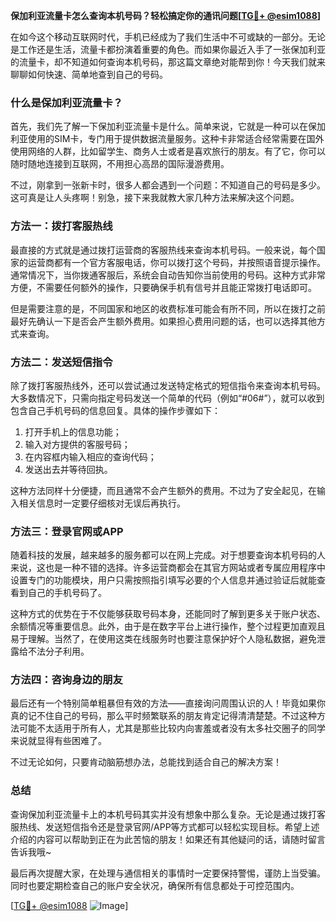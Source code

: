 **保加利亚流量卡怎么查询本机号码？轻松搞定你的通讯问题[[TG💪+ @esim1088](https://t.me/s/esim1088)]**

在如今这个移动互联网时代，手机已经成为了我们生活中不可或缺的一部分。无论是工作还是生活，流量卡都扮演着重要的角色。而如果你最近入手了一张保加利亚的流量卡，却不知道如何查询本机号码，那这篇文章绝对能帮到你！今天我们就来聊聊如何快速、简单地查到自己的号码。

### 什么是保加利亚流量卡？

首先，我们先了解一下保加利亚流量卡是什么。简单来说，它就是一种可以在保加利亚使用的SIM卡，专门用于提供数据流量服务。这种卡非常适合经常需要在国外使用网络的人群，比如留学生、商务人士或者是喜欢旅行的朋友。有了它，你可以随时随地连接到互联网，不用担心高昂的国际漫游费用。

不过，刚拿到一张新卡时，很多人都会遇到一个问题：不知道自己的号码是多少。这可真是让人头疼啊！别急，接下来我就教大家几种方法来解决这个问题。

### 方法一：拨打客服热线

最直接的方式就是通过拨打运营商的客服热线来查询本机号码。一般来说，每个国家的运营商都有一个官方客服电话，你可以拨打这个号码，并按照语音提示操作。通常情况下，当你拨通客服后，系统会自动告知你当前使用的号码。这种方式非常方便，不需要任何额外的操作，只要确保手机有信号并且能正常拨打电话即可。

但是需要注意的是，不同国家和地区的收费标准可能会有所不同，所以在拨打之前最好先确认一下是否会产生额外费用。如果担心费用问题的话，也可以选择其他方式来查询。

### 方法二：发送短信指令

除了拨打客服热线外，还可以尝试通过发送特定格式的短信指令来查询本机号码。大多数情况下，只需向指定号码发送一个简单的代码（例如“#06#”），就可以收到包含自己手机号码的信息回复。具体的操作步骤如下：

1. 打开手机上的信息功能；
2. 输入对方提供的客服号码；
3. 在内容框内输入相应的查询代码；
4. 发送出去并等待回执。

这种方法同样十分便捷，而且通常不会产生额外的费用。不过为了安全起见，在输入相关信息时一定要仔细核对无误后再执行。

### 方法三：登录官网或APP

随着科技的发展，越来越多的服务都可以在网上完成。对于想要查询本机号码的人来说，这也是一种不错的选择。许多运营商都会在其官方网站或者专属应用程序中设置专门的功能模块，用户只需按照指引填写必要的个人信息并通过验证后就能查看到自己的手机号码了。

这种方式的优势在于不仅能够获取号码本身，还能同时了解到更多关于账户状态、余额情况等重要信息。此外，由于是在数字平台上进行操作，整个过程更加直观且易于理解。当然了，在使用这类在线服务时也要注意保护好个人隐私数据，避免泄露给不法分子利用。

### 方法四：咨询身边的朋友

最后还有一个特别简单粗暴但有效的方法——直接询问周围认识的人！毕竟如果你真的记不住自己的号码，那么平时频繁联系的朋友肯定记得清清楚楚。不过这种方法可能不太适用于所有人，尤其是那些比较内向害羞或者没有太多社交圈子的同学来说就显得有些困难了。

不过无论如何，只要肯动脑筋想办法，总能找到适合自己的解决方案！

### 总结

查询保加利亚流量卡上的本机号码其实并没有想象中那么复杂。无论是通过拨打客服热线、发送短信指令还是登录官网/APP等方式都可以轻松实现目标。希望上述介绍的内容可以帮助到正在为此苦恼的朋友！如果还有其他疑问的话，请随时留言告诉我哦~

最后再次提醒大家，在处理与通信相关的事情时一定要保持警惕，谨防上当受骗。同时也要定期检查自己的账户安全状况，确保所有信息都处于可控范围内。

[[TG💪+ @esim1088](https://t.me/s/esim1088) ![Image](https://i.postimg.cc/4NQfJmqS/Snipaste-2025-05-13-00-14-12.png)]